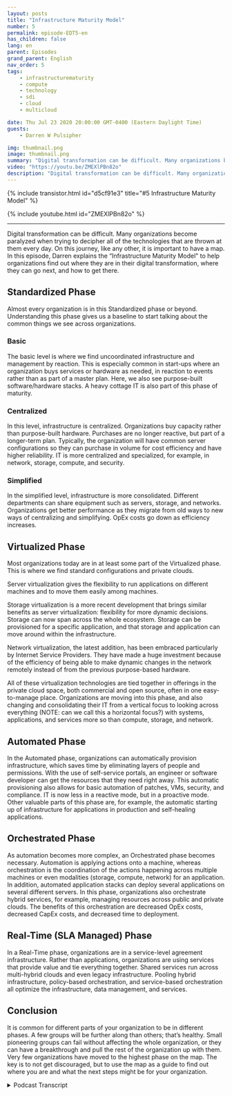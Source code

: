 ```yaml
---
layout: posts
title: "Infrastructure Maturity Model"
number: 5
permalink: episode-EDT5-en
has_children: false
lang: en
parent: Episodes
grand_parent: English
nav_order: 5
tags:
    - infrastructurematurity
    - compute
    - technology
    - sdi
    - cloud
    - multicloud

date: Thu Jul 23 2020 20:00:00 GMT-0400 (Eastern Daylight Time)
guests:
    - Darren W Pulsipher

img: thumbnail.png
image: thumbnail.png
summary: "Digital transformation can be difficult. Many organizations become paralyzed when trying to decipher all of the technologies that are thrown at them every day. On this journey, like any other, it is important to have a map. In this episode, Darren explains the Infrastructure Maturity Model to help organizations find out where they are in their digital transformation, where they can go next, and how to get there."
video: "https://youtu.be/ZMEXlPBn82o"
description: "Digital transformation can be difficult. Many organizations become paralyzed when trying to decipher all of the technologies that are thrown at them every day. On this journey, like any other, it is important to have a map. In this episode, Darren explains the Infrastructure Maturity Model to help organizations find out where they are in their digital transformation, where they can go next, and how to get there."
---
```


<div>
{% include transistor.html id="d5cf91e3" title="#5 Infrastructure Maturity Model" %}

{% include youtube.html id="ZMEXlPBn82o" %}
</div>

---

Digital transformation can be difficult. Many organizations become paralyzed when trying to decipher all of the technologies that are thrown at them every day.  On this journey, like any other, it is important to have a map.  In this episode, Darren explains the  “Infrastructure Maturity Model" to help organizations find out where they are in their digital transformation, where they can go next, and how to get there.

## Standardized Phase

Almost every organization is in this Standardized phase or beyond. Understanding this phase gives us a baseline to start talking about the common things we see across organizations.

### Basic

The basic level is where we find uncoordinated infrastructure and management by reaction.  This is especially common in start-ups where an organization buys services or hardware as needed, in reaction to events rather than as part of a master plan. Here, we also see purpose-built software/hardware stacks. A heavy cottage IT is also part of this phase of maturity.

### Centralized

In this level, infrastructure is centralized. Organizations buy capacity rather than purpose-built hardware. Purchases are no longer reactive, but part of a longer-term plan. Typically, the organization will have common server configurations so they can purchase in volume for cost efficiency and have higher reliability. IT is more centralized and specialized, for example, in network, storage, compute, and security.

### Simplified

In the simplified level, infrastructure is more consolidated. Different departments can share equipment such as servers, storage, and networks. Organizations get better performance as they migrate from old ways to new ways of centralizing and simplifying. OpEx costs go down as efficiency increases.

## Virtualized Phase

Most organizations today are in at least some part of the Virtualized phase. This is where we find standard configurations and private clouds.

Server virtualization gives the flexibility to run applications on different machines and to move them easily among machines.

Storage virtualization is a more recent development that brings similar benefits as server virtualization: flexibility for more dynamic decisions.  Storage can now span across the whole ecosystem. Storage can be provisioned for a specific application, and that storage and application can move around within the infrastructure.

Network virtualization, the latest addition, has been embraced particularly by Internet Service Providers. They have made a huge investment because of the efficiency of being able to make dynamic changes in the network remotely instead of from the previous purpose-based hardware.

All of these virtualization technologies are tied together in offerings in the private cloud space, both commercial and open source, often in one easy-to-manage place. Organizations are moving into this phase, and also changing and consolidating their IT from a vertical focus to looking across everything (NOTE: can we call this a horizontal focus?) with systems, applications, and services more so than compute, storage, and network.

## Automated Phase

In the Automated phase, organizations can automatically provision infrastructure, which saves time by eliminating layers of people and permissions. With the use of self-service portals, an engineer or software developer can get the resources that they need right away. This automatic provisioning also allows for basic automation of patches, VMs, security, and compliance. IT is now less in a reactive mode, but in a proactive mode.  Other valuable parts of this phase are, for example, the automatic starting up of infrastructure for applications in production and self-healing applications.

## Orchestrated Phase

As automation becomes more complex, an Orchestrated phase becomes necessary. Automation is applying actions onto a machine, whereas orchestration is the coordination of the actions happening across multiple machines or even modalities (storage, compute, network) for an application. In addition, automated application stacks can deploy several applications on several different servers. In this phase, organizations also orchestrate hybrid services, for example, managing resources across public and private clouds. The benefits of this orchestration are decreased OpEx costs, decreased CapEx costs, and decreased time to deployment.

## Real-Time (SLA Managed) Phase

In a Real-Time phase, organizations are in a service-level agreement infrastructure. Rather than applications, organizations are using services that provide value and tie everything together. Shared services run across multi-hybrid clouds and even legacy infrastructure. Pooling hybrid infrastructure, policy-based orchestration, and service-based orchestration all optimize the infrastructure, data management, and services.  

## Conclusion

It is common for different parts of your organization to be in different phases. A few groups will be further along than others; that’s healthy.  Small pioneering groups can fail without affecting the whole organization, or they can have a breakthrough and pull the rest of the organization up with them. Very few organizations have moved to the highest phase on the map. The key is to not get discouraged, but to use the map as a guide to find out where you are and what the next steps might be for your organization.



<details>
<summary> Podcast Transcript </summary>

<p></p>

</details>
